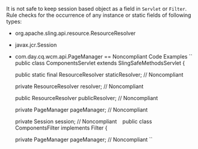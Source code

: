 It is not safe to keep session based object as a field in ``Servlet`` or ``Filter``.
Rule checks for the occurrence of any instance or static fields of following types:
* org.apache.sling.api.resource.ResourceResolver
* javax.jcr.Session
* com.day.cq.wcm.api.PageManager
== Noncompliant Code Examples
``
public class ComponentsServlet extends SlingSafeMethodsServlet {

    public static final ResourceResolver staticResolver; // Noncompliant

    private ResourceResolver resolver; // Noncompliant

    public ResourceResolver publicResolver; // Noncompliant

    private PageManager pageManager; // Noncompliant

    private Session session; // Noncompliant
``
``
public class ComponentsFilter implements Filter {

    private PageManager pageManager; // Noncompliant
``
